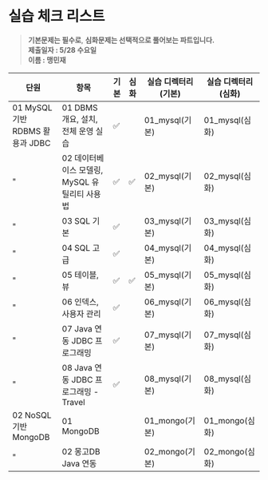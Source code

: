 # 실습 체크 리스트

> **기본문제는 필수로**, **심화문제는 선택적으로 풀어보는 파트입니다.**   
> **제출일자 : 5/28 수요일**   
> **이름 : 맹민재**   


| 단원                            | 항목                                           | 기본 | 심화 | 실습 디렉터리 (기본) | 실습 디렉터리 (심화)    |
|---------------------------------|------------------------------------------------|------|------|------------------------|--------------------------|
| 01 MySQL 기반 RDBMS 활용과 JDBC | 01 DBMS 개요, 설치, 전체 운영 실습            | ✅   |      | 01_mysql(기본)        | 01_mysql(심화)          |
|"                                 | 02 데이터베이스 모델링, MySQL 유틸리티 사용법 | ✅   |   ✅   | 02_mysql(기본)        | 02_mysql(심화)          |
|"                                 | 03 SQL 기본                                   | ✅   |      | 03_mysql(기본)        | 03_mysql(심화)          |
|"                                 | 04 SQL 고급                                   | ✅   |      | 04_mysql(기본)        | 04_mysql(심화)          |
|"                                 | 05 테이블, 뷰                                 | ✅   |   ✅   | 05_mysql(기본)        | 05_mysql(심화)          |
|"                                 | 06 인덱스, 사용자 관리                        |  ✅  |      | 06_mysql(기본)        | 06_mysql(심화)          |
|"                                 | 07 Java 연동 JDBC 프로그래밍                 |  ✅  |      | 07_mysql(기본)        | 07_mysql(심화)          |
|"                                 | 08 Java 연동 JDBC 프로그래밍 - Travel        |  ✅  |      | 08_mysql(기본)        | 08_mysql(심화)          |
| 02 NoSQL 기반 MongoDB          | 01 MongoDB                                    |    |      | 01_mongo(기본)        | 01_mongo(심화)          |
|"                                 | 02 몽고DB Java 연동                           |    |      | 02_mongo(기본)        | 02_mongo(심화)          |

